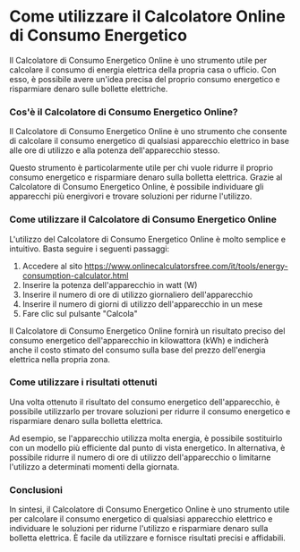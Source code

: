Come utilizzare il Calcolatore Online di Consumo Energetico
===========================================================

Il Calcolatore di Consumo Energetico Online è uno strumento utile per calcolare il consumo di energia elettrica della propria casa o ufficio. Con esso, è possibile avere un'idea precisa del proprio consumo energetico e risparmiare denaro sulle bollette elettriche.

###  Cos'è il Calcolatore di Consumo Energetico Online? 

Il Calcolatore di Consumo Energetico Online è uno strumento che consente di calcolare il consumo energetico di qualsiasi apparecchio elettrico in base alle ore di utilizzo e alla potenza dell'apparecchio stesso.

Questo strumento è particolarmente utile per chi vuole ridurre il proprio consumo energetico e risparmiare denaro sulla bolletta elettrica. Grazie al Calcolatore di Consumo Energetico Online, è possibile individuare gli apparecchi più energivori e trovare soluzioni per ridurne l'utilizzo.

###  Come utilizzare il Calcolatore di Consumo Energetico Online 

L'utilizzo del Calcolatore di Consumo Energetico Online è molto semplice e intuitivo. Basta seguire i seguenti passaggi:

1. Accedere al sito <https://www.onlinecalculatorsfree.com/it/tools/energy-consumption-calculator.html>
2. Inserire la potenza dell'apparecchio in watt (W)
3. Inserire il numero di ore di utilizzo giornaliero dell'apparecchio
4. Inserire il numero di giorni di utilizzo dell'apparecchio in un mese
5. Fare clic sul pulsante "Calcola"

Il Calcolatore di Consumo Energetico Online fornirà un risultato preciso del consumo energetico dell'apparecchio in kilowattora (kWh) e indicherà anche il costo stimato del consumo sulla base del prezzo dell'energia elettrica nella propria zona.

###  Come utilizzare i risultati ottenuti 

Una volta ottenuto il risultato del consumo energetico dell'apparecchio, è possibile utilizzarlo per trovare soluzioni per ridurre il consumo energetico e risparmiare denaro sulla bolletta elettrica.

Ad esempio, se l'apparecchio utilizza molta energia, è possibile sostituirlo con un modello più efficiente dal punto di vista energetico. In alternativa, è possibile ridurre il numero di ore di utilizzo dell'apparecchio o limitarne l'utilizzo a determinati momenti della giornata.

###  Conclusioni 

In sintesi, il Calcolatore di Consumo Energetico Online è uno strumento utile per calcolare il consumo energetico di qualsiasi apparecchio elettrico e individuare le soluzioni per ridurne l'utilizzo e risparmiare denaro sulla bolletta elettrica. È facile da utilizzare e fornisce risultati precisi e affidabili.